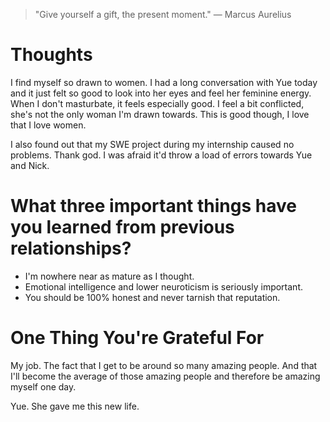 
> \"Give yourself a gift, the present moment.\" — Marcus Aurelius

# Thoughts
I find myself so drawn to women. I had a long conversation with Yue today and it just felt so good to look into her eyes and feel her feminine energy. When I don't masturbate, it feels especially good. I feel a bit conflicted, she's not the only woman I'm drawn towards. This is good though, I love that I love women.

I also found out that my SWE project during my internship caused no problems. Thank god. I was afraid it'd throw a load of errors towards Yue and Nick.

# What three important things have you learned from previous relationships?
- I'm nowhere near as mature as I thought.
- Emotional intelligence and lower neuroticism is seriously important.
- You should be 100% honest and never tarnish that reputation.

# One Thing You're Grateful For
My job. The fact that I get to be around so many amazing people. And that I'll become the average of those amazing people and therefore be amazing myself one day.

Yue. She gave me this new life.
